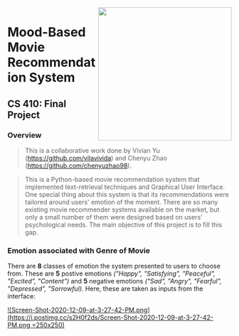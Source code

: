 <img src="https://lionbridge.ai/wp-content/uploads/2020/09/2020-09-17_movie-recommendation-system.jpg" width="300" align="right" />

# Mood-Based Movie Recommendation System
## CS 410: Final Project 

### Overview
> This is a collaborative work done by Vivian Yu (https://github.com/vilavivida) and Chenyu Zhao (https://github.com/chenyuzhao98). 

> This is a Python-based movie recommendation system that implemented text-retrieval techniques and Graphical User Interface. One special thing about this system is that its recommendations were tailored around users' emotion of the moment. There are so many existing movie recommender systems available on the market, but only a small number of them were designed based on users' psychological needs. The main objective of this project is to fill this gap. <br>

### Emotion associated with Genre of Movie

There are **8** classes of emotion the system presented to users to choose from. These are **5** postive emotions *("Happy", "Satisfying", "Peaceful", "Excited", "Content")* and **5** negative emotions *("Sad", "Angry", "Fearful", "Depressed", "Sorrowful)*. Here, these are taken as inputs from the interface: 

[![Screen-Shot-2020-12-09-at-3-27-42-PM.png](https://i.postimg.cc/s2H0f2ds/Screen-Shot-2020-12-09-at-3-27-42-PM.png =250x250)](https://postimg.cc/ns710phP)


